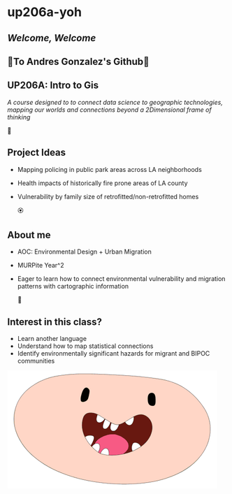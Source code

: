 # up206a-yoh
## *Welcome, Welcome*
## :sunflower:**To Andres Gonzalez's Github**:sunflower:

## UP206A: Intro to Gis

*A course designed to to connect data science to geographic technologies, mapping our worlds and connections beyond a 2Dimensional frame of thinking*

:white_flower:

## Project Ideas
* Mapping policing in public park areas across LA neighborhoods
* Health impacts  of historically fire prone areas of LA county
* Vulnerability by family size of retrofitted/non-retrofitted homes

	:rosette:

## About me
* AOC: Environmental Design + Urban Migration
* MURPite Year^2
* Eager to learn how to connect environmental vulnerability and migration patterns with cartographic information

	:hibiscus:

## Interest in this class?
* Learn another language
* Understand how to map statistical connections
* Identify environmentally significant hazards for migrant and BIPOC communities

![GitHub Logo](/giphy.gif)
